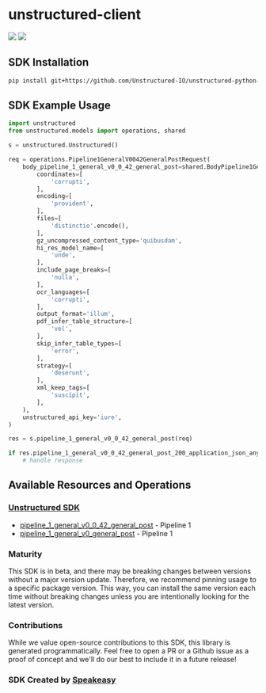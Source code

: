 # unstructured-client

<div align="left">
    <a href="https://speakeasyapi.dev/"><img src="https://custom-icon-badges.demolab.com/badge/-Built%20By%20Speakeasy-212015?style=for-the-badge&logoColor=FBE331&logo=speakeasy&labelColor=545454" /></a>
    <a href="https://github.com/Unstructured-IO/unstructured-client.git/actions"><img src="https://img.shields.io/github/actions/workflow/status/speakeasy-sdks/bolt-php/speakeasy_sdk_generation.yml?style=for-the-badge" /></a>
    
</div>

<!-- Start SDK Installation -->
## SDK Installation

```bash
pip install git+https://github.com/Unstructured-IO/unstructured-python-client.git
```
<!-- End SDK Installation -->

## SDK Example Usage
<!-- Start SDK Example Usage -->


```python
import unstructured
from unstructured.models import operations, shared

s = unstructured.Unstructured()

req = operations.Pipeline1GeneralV0042GeneralPostRequest(
    body_pipeline_1_general_v0_0_42_general_post=shared.BodyPipeline1GeneralV0042GeneralPost(
        coordinates=[
            'corrupti',
        ],
        encoding=[
            'provident',
        ],
        files=[
            'distinctio'.encode(),
        ],
        gz_uncompressed_content_type='quibusdam',
        hi_res_model_name=[
            'unde',
        ],
        include_page_breaks=[
            'nulla',
        ],
        ocr_languages=[
            'corrupti',
        ],
        output_format='illum',
        pdf_infer_table_structure=[
            'vel',
        ],
        skip_infer_table_types=[
            'error',
        ],
        strategy=[
            'deserunt',
        ],
        xml_keep_tags=[
            'suscipit',
        ],
    ),
    unstructured_api_key='iure',
)

res = s.pipeline_1_general_v0_0_42_general_post(req)

if res.pipeline_1_general_v0_0_42_general_post_200_application_json_any is not None:
    # handle response
```
<!-- End SDK Example Usage -->

<!-- Start SDK Available Operations -->
## Available Resources and Operations

### [Unstructured SDK](docs/sdks/unstructured/README.md)

* [pipeline_1_general_v0_0_42_general_post](docs/sdks/unstructured/README.md#pipeline_1_general_v0_0_42_general_post) - Pipeline 1
* [pipeline_1_general_v0_general_post](docs/sdks/unstructured/README.md#pipeline_1_general_v0_general_post) - Pipeline 1
<!-- End SDK Available Operations -->

### Maturity

This SDK is in beta, and there may be breaking changes between versions without a major version update. Therefore, we recommend pinning usage
to a specific package version. This way, you can install the same version each time without breaking changes unless you are intentionally
looking for the latest version.

### Contributions

While we value open-source contributions to this SDK, this library is generated programmatically.
Feel free to open a PR or a Github issue as a proof of concept and we'll do our best to include it in a future release!

### SDK Created by [Speakeasy](https://docs.speakeasyapi.dev/docs/using-speakeasy/client-sdks)
